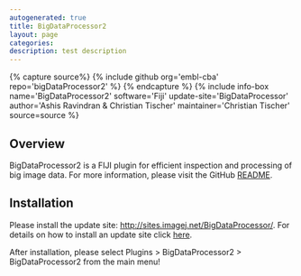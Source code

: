 ```yaml
---
autogenerated: true
title: BigDataProcessor2
layout: page
categories: 
description: test description
---
```



{% capture source%}
{% include github org='embl-cba' repo='bigDataProcessor2' %}
{% endcapture %}
{% include info-box name='BigDataProcessor2' software='Fiji' update-site='BigDataProcessor' author='Ashis Ravindran & Christian Tischer' maintainer='Christian Tischer' source=source %}

Overview
--------

BigDataProcessor2 is a FIJI plugin for efficient inspection and processing of big image data. For more information, please visit the GitHub [README](https://github.com/embl-cba/bigDataProcessor2#bigdataprocessor2).

Installation
------------

Please install the update site: http://sites.imagej.net/BigDataProcessor/. For details on how to install an update site click [here](/update-sites/following).

After installation, please select Plugins &gt; BigDataProcessor2 &gt; BigDataProcessor2 from the main menu!
